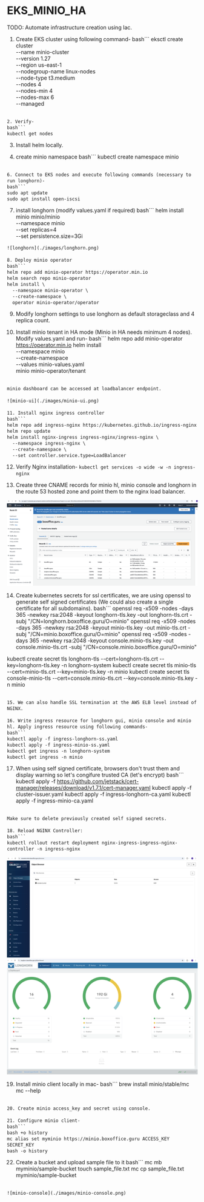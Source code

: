 # EKS_MINIO_HA

TODO: Automate infrastructure creation using Iac. 

1. Create EKS cluster using following command-
bash```
eksctl create cluster \
  --name minio-cluster \
  --version 1.27 \
  --region us-east-1 \
  --nodegroup-name linux-nodes \
  --node-type t3.medium \
  --nodes 4 \
  --nodes-min 4 \
  --nodes-max 6 \
  --managed
```

2. Verify-
bash```
kubectl get nodes
```

3. Install helm locally.

5. create minio namespace
bash```
kubectl create namespace minio
```

6. Connect to EKS nodes and execute following commands (necessary to run longhorn)-
bash```
sudo apt update
sudo apt install open-iscsi
``` 

7. install longhorn (modify values.yaml if required)
bash```
helm install minio minio/minio \
  --namespace minio \
  --set replicas=4 \
  --set persistence.size=3Gi
```
![longhorn](./images/longhorn.png)

8. Deploy minio operator
bash```
helm repo add minio-operator https://operator.min.io
helm search repo minio-operator
helm install \
  --namespace minio-operator \
  --create-namespace \
  operator minio-operator/operator
```

9. Modify longhorn settings to use longhorn as default storageclass and 4 replica count.

10. Install minio tenant in HA mode (Minio in HA needs minimum 4 nodes). Modify values.yaml and run- 
bash```
helm repo add minio-operator https://operator.min.io
helm install \
--namespace minio \
--create-namespace \
--values minio-values.yaml \
minio minio-operator/tenant
```

minio dashboard can be accessed at loadbalancer endpoint.

![minio-ui](./images/minio-ui.png)

11. Install nginx ingress controller
bash```
helm repo add ingress-nginx https://kubernetes.github.io/ingress-nginx
helm repo update
helm install nginx-ingress ingress-nginx/ingress-nginx \
  --namespace ingress-nginx \
  --create-namespace \
  --set controller.service.type=LoadBalancer
```

12. Verify Nginx installation-
`kubectl get services -o wide -w -n ingress-nginx`

13. Create three CNAME records for minio hl, minio console and longhorn in the route 53 hosted zone and point them to the nginx load balancer.

![dns-entries](./images/dns-entries.png)

14. Create kubernetes secrets for ssl certificates, we are using openssl to generate self signed certificates (We could also create a single certificate for all subdomains).
bash```
openssl req -x509 -nodes -days 365 -newkey rsa:2048 -keyout longhorn-tls.key -out longhorn-tls.crt -subj "/CN=longhorn.boxoffice.guru/O=minio"
openssl req -x509 -nodes -days 365 -newkey rsa:2048 -keyout minio-tls.key -out minio-tls.crt -subj "/CN=minio.boxoffice.guru/O=minio"
openssl req -x509 -nodes -days 365 -newkey rsa:2048 -keyout console.minio-tls.key -out console.minio-tls.crt -subj "/CN=console.minio.boxoffice.guru/O=minio"

kubectl create secret tls longhorn-tls --cert=longhorn-tls.crt --key=longhorn-tls.key -n longhorn-system
kubectl create secret tls minio-tls --cert=minio-tls.crt --key=minio-tls.key -n minio
kubectl create secret tls console-minio-tls --cert=console.minio-tls.crt --key=console.minio-tls.key -n minio
```

15. We can also handle SSL termination at the AWS ELB level instead of NGINX.

16. Write ingress resource for longhorn gui, minio console and minio hl. Apply ingress resource using following commands-
bash```
kubectl apply -f ingress-longhorn-ss.yaml
kubectl apply -f ingress-minio-ss.yaml
kubectl get ingress -n longhorn-system
kubectl get ingress -n minio
```

17. When using self signed certificate, browsers don't trust them and display warning so let's congifure trusted CA (let's encrypt)
bash```
kubectl apply -f https://github.com/jetstack/cert-manager/releases/download/v1.7.1/cert-manager.yaml
kubectl apply -f cluster-issuer.yaml 
kubectl apply -f ingress-longhorn-ca.yaml
kubectl apply -f ingress-minio-ca.yaml 
```

Make sure to delete previously created self signed secrets.

18. Reload NGINX Controller: 
bash```
kubectl rollout restart deployment nginx-ingress-ingress-nginx-controller -n ingress-nginx
```

![minio](./images/minio.png)
![longhorn](./images/longhorn-ssl.png)

19. Install minio client locally in mac- 
bash```
brew install minio/stable/mc
mc --help
```

20. Create minio access_key and secret using console.

21. Configure minio client-
bash```
bash +o history
mc alias set myminio https://minio.boxoffice.guru ACCESS_KEY SECRET_KEY
bash -o history
```

22. Create a bucket and upload sample file to it
bash```
mc mb myminio/sample-bucket
touch sample_file.txt
mc cp sample_file.txt myminio/sample-bucket
```

![minio-console](./images/minio-console.png)